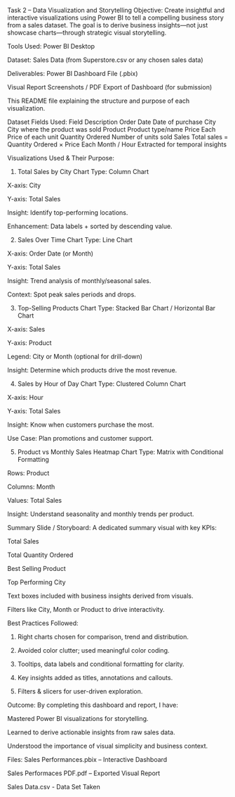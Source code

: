 Task 2 – Data Visualization and Storytelling
Objective:
Create insightful and interactive visualizations using Power BI to tell a compelling business story from a sales dataset. The goal is to derive business insights—not just showcase charts—through strategic visual storytelling.

Tools Used:
Power BI Desktop

Dataset: Sales Data (from Superstore.csv or any chosen sales data)

Deliverables:
Power BI Dashboard File (.pbix)

Visual Report Screenshots / PDF Export of Dashboard (for submission)

This README file explaining the structure and purpose of each visualization.

Dataset Fields Used:
Field	Description
Order Date	Date of purchase
City	City where the product was sold
Product	Product type/name
Price Each	Price of each unit
Quantity Ordered	Number of units sold
Sales	Total sales = Quantity Ordered × Price Each
Month / Hour	Extracted for temporal insights

Visualizations Used & Their Purpose:
1. Total Sales by City
Chart Type: Column Chart

X-axis: City

Y-axis: Total Sales

Insight: Identify top-performing locations.

Enhancement: Data labels + sorted by descending value.

2. Sales Over Time
Chart Type: Line Chart

X-axis: Order Date (or Month)

Y-axis: Total Sales

Insight: Trend analysis of monthly/seasonal sales.

Context: Spot peak sales periods and drops.

3. Top-Selling Products
Chart Type: Stacked Bar Chart / Horizontal Bar Chart

X-axis: Sales

Y-axis: Product

Legend: City or Month (optional for drill-down)

Insight: Determine which products drive the most revenue.

4. Sales by Hour of Day
Chart Type: Clustered Column Chart

X-axis: Hour

Y-axis: Total Sales

Insight: Know when customers purchase the most.

Use Case: Plan promotions and customer support.

5. Product vs Monthly Sales Heatmap
Chart Type: Matrix with Conditional Formatting

Rows: Product

Columns: Month

Values: Total Sales

Insight: Understand seasonality and monthly trends per product.

Summary Slide / Storyboard:
A dedicated summary visual with key KPIs:

Total Sales

Total Quantity Ordered

Best Selling Product

Top Performing City

Text boxes included with business insights derived from visuals.

Filters like City, Month or Product to drive interactivity.

Best Practices Followed:
1. Right charts chosen for comparison, trend and distribution.

2. Avoided color clutter; used meaningful color coding.

3. Tooltips, data labels and conditional formatting for clarity.

4. Key insights added as titles, annotations and callouts.

5. Filters & slicers for user-driven exploration.

Outcome:
By completing this dashboard and report, I have:

Mastered Power BI visualizations for storytelling.

Learned to derive actionable insights from raw sales data.

Understood the importance of visual simplicity and business context.

Files:
Sales Performances.pbix – Interactive Dashboard

Sales Performaces PDF.pdf – Exported Visual Report

Sales Data.csv - Data Set Taken

